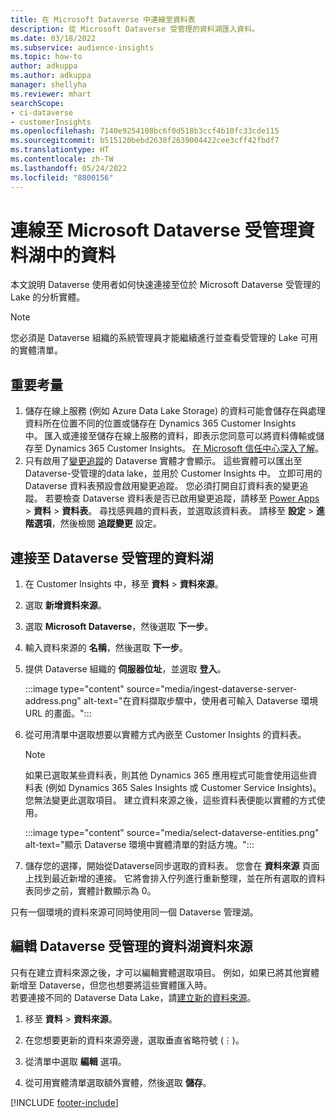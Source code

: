 ```yaml
---
title: 在 Microsoft Dataverse 中連線至資料表
description: 從 Microsoft Dataverse 受管理的資料湖匯入資料。
ms.date: 03/18/2022
ms.subservice: audience-insights
ms.topic: how-to
author: adkuppa
ms.author: adkuppa
manager: shellyha
ms.reviewer: mhart
searchScope:
- ci-dataverse
- customerInsights
ms.openlocfilehash: 7140e9254108bc6f0d518b3ccf4b10fc33cde115
ms.sourcegitcommit: b515120bebd2638f2639004422cee3cff42fbdf7
ms.translationtype: HT
ms.contentlocale: zh-TW
ms.lasthandoff: 05/24/2022
ms.locfileid: "8800156"
---
```

# <a name="connect-to-data-in-a-microsoft-dataverse-managed-data-lake"></a>連線至 Microsoft Dataverse 受管理資料湖中的資料

本文說明 Dataverse 使用者如何快速連接至位於 Microsoft Dataverse 受管理的 Lake 的分析實體。 

> [!NOTE]
> 您必須是 Dataverse 組織的系統管理員才能繼續進行並查看受管理的 Lake 可用的實體清單。

## <a name="important-considerations"></a>重要考量

1. 儲存在線上服務 (例如 Azure Data Lake Storage) 的資料可能會儲存在與處理資料所在位置不同的位置或儲存在 Dynamics 365 Customer Insights 中。 匯入或連接至儲存在線上服務的資料，即表示您同意可以將資料傳輸或儲存至 Dynamics 365 Customer Insights。 [在 Microsoft 信任中心深入了解](https://www.microsoft.com/trust-center)。
2. 只有啟用了[變更追蹤](/power-platform/admin/enable-change-tracking-control-data-synchronization)的 Dataverse 實體才會顯示。 這些實體可以匯出至 Dataverse-受管理的data lake，並用於 Customer Insights 中。 立即可用的 Dataverse 資料表預設會啟用變更追蹤。 您必須打開自訂資料表的變更追蹤。 若要檢查 Dataverse 資料表是否已啟用變更追蹤，請移至 [Power Apps](https://make.powerapps.com) > **資料** > **資料表**。 尋找感興趣的資料表，並選取該資料表。 請移至 **設定** > **進階選項**，然後檢閱 **追蹤變更** 設定。

## <a name="connect-to-a-dataverse-managed-lake"></a>連接至 Dataverse 受管理的資料湖

1. 在 Customer Insights 中，移至 **資料** > **資料來源**。

2. 選取 **新增資料來源**。

3. 選取 **Microsoft Dataverse**，然後選取 **下一步**。

4. 輸入資料來源的 **名稱**，然後選取 **下一步**。 

5. 提供 Dataverse 組織的 **伺服器位址**，並選取 **登入**。

   :::image type="content" source="media/ingest-dataverse-server-address.png" alt-text="在資料擷取步驟中，使用者可輸入 Dataverse 環境 URL 的畫面。":::

6. 從可用清單中選取想要以實體方式內嵌至 Customer Insights 的資料表。    

   > [!NOTE]
   > 如果已選取某些資料表，則其他 Dynamics 365 應用程式可能會使用這些資料表 (例如 Dynamics 365 Sales Insights 或 Customer Service Insights)。 您無法變更此選取項目。 建立資料來源之後，這些資料表便能以實體的方式使用。

   :::image type="content" source="media/select-dataverse-entities.png" alt-text="顯示 Dataverse 環境中實體清單的對話方塊。":::

7. 儲存您的選擇，開始從Dataverse同步選取的資料表。 您會在 **資料來源** 頁面上找到最近新增的連接。 它將會排入佇列進行重新整理，並在所有選取的資料表同步之前，實體計數顯示為 0。

只有一個環境的資料來源可同時使用同一個 Dataverse 管理湖。

## <a name="edit-a-dataverse-managed-lake-data-source"></a>編輯 Dataverse 受管理的資料湖資料來源

只有在建立資料來源之後，才可以編輯實體選取項目。 例如，如果已將其他實體新增至 Dataverse，但您也想要將這些實體匯入時。    
若要連接不同的 Dataverse Data Lake，請[建立新的資料來源](#connect-to-a-dataverse-managed-lake)。

1. 移至 **資料** > **資料來源**。

2. 在您想要更新的資料來源旁邊，選取垂直省略符號 (&vellip;)。

3. 從清單中選取 **編輯** 選項。

4. 從可用實體清單選取額外實體，然後選取 **儲存**。

[!INCLUDE [footer-include](includes/footer-banner.md)]
